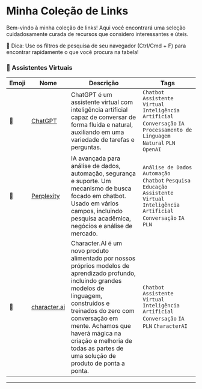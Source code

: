 # Minha Coleção de Links

Bem-vindo à minha coleção de links! Aqui você encontrará uma seleção cuidadosamente curada de recursos que considero interessantes e úteis.

🌟 Dica: Use os filtros de pesquisa de seu navegador (Ctrl/Cmd + F) para encontrar rapidamente o que você procura na tabela!

### 👤 Assistentes Virtuais

| Emoji | Nome | Descrição | Tags |
|-------|------|-----------|------|
| 🤖 | [ChatGPT](https://chat.openai.com/chat) | ChatGPT é um assistente virtual com inteligência artificial capaz de conversar de forma fluida e natural, auxiliando em uma variedade de tarefas e perguntas. | `Chatbot` `Assistente Virtual` `Inteligência Artificial` `Conversação` `IA` `Processamento de Linguagem Natural` `PLN` `OpenAI` |
| 🤖 | [Perplexity](https://www.perplexity.ai/) | IA avançada para análise de dados, automação, segurança e suporte. Um mecanismo de busca focado em chatbot. Usado em vários campos, incluindo pesquisa acadêmica, negócios e análise de mercado. | `Análise de Dados` `Automação` `Chatbot` `Pesquisa` `Educação` `Assistente Virtual` `Inteligência Artificial` `Conversação` `IA` `PLN` |
| 🤖 | [character.ai](https://beta.character.ai/) | Character.AI é um novo produto alimentado por nossos próprios modelos de aprendizado profundo, incluindo grandes modelos de linguagem, construídos e treinados do zero com conversação em mente. Achamos que haverá mágica na criação e melhoria de todas as partes de uma solução de produto de ponta a ponta. | `Chatbot` `Assistente Virtual` `Inteligência Artificial` `Conversação` `IA` `PLN` `CharacterAI` |

---
